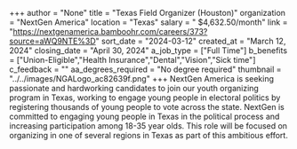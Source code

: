 +++
author = "None"
title = "Texas Field Organizer (Houston)"
organization = "NextGen America"
location = "Texas"
salary = " $4,632.50/month"
link = "https://nextgenamerica.bamboohr.com/careers/373?source=aWQ9NTE%3D"
sort_date = "2024-03-12"
created_at = "March 12, 2024"
closing_date = "April 30, 2024"
a_job_type = ["Full Time"]
b_benefits = ["Union-Eligible","Health Insurance","Dental","Vision","Sick time"]
c_feedback = ""
aa_degrees_required = "No degree required"
thumbnail = "../../images/NGALogo_ac82639f.png"
+++
NextGen America is seeking passionate and hardworking candidates to join our youth organizing program in Texas, working to engage young people in electoral politics by registering thousands of young people to vote across the state. NextGen is committed to engaging young people in Texas in the political process and increasing participation among 18-35 year olds. This role will be focused on organizing in one of several regions in Texas as part of this ambitious effort. 